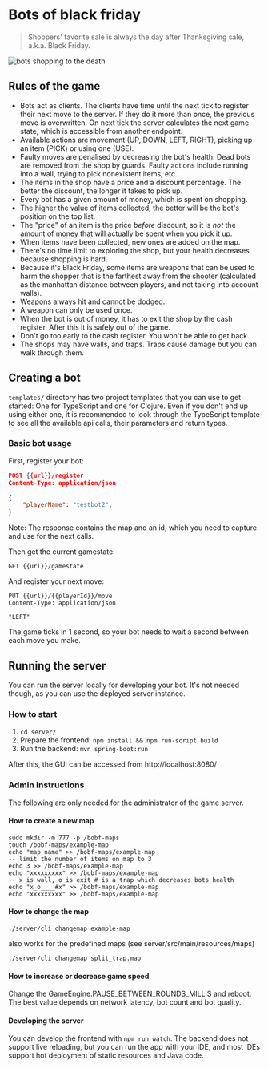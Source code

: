 # Bots of black friday

> Shoppers' favorite sale is always the day after Thanksgiving sale, a.k.a. Black Friday.

![bots shopping to the death](bots.png)

## Rules of the game

* Bots act as clients. The clients have time until the next tick to register their next move to the server. 
  If they do it more than once, the previous move is overwritten. 
  On next tick the server calculates the next game state, which is accessible from another endpoint.
* Available actions are movement (UP, DOWN, LEFT, RIGHT), picking up an item (PICK) or using one (USE).
* Faulty moves are penalised by decreasing the bot's health.  Dead
  bots are removed from the shop by guards.  Faulty actions include
  running into a wall, trying to pick nonexistent items, etc.
* The items in the shop have a price and a discount percentage.  The
  better the discount, the longer it takes to pick up.
* Every bot has a given amount of money, which is spent on shopping.
* The higher the value of items collected, the better will be the bot's
  position on the top list.
* The "price" of an item is the price *before* discount, so it is *not*
  the amount of money that will actually be spent when you pick it up.
* When items have been collected, new ones are added on the map.
* There's no time limit to exploring the shop, but your health decreases because shopping is hard.
* Because it's Black Friday, some items are weapons that can be used to
  harm the shopper that is the farthest away from the shooter
  (calculated as the manhattan distance between players, and not taking
  into account walls).
* Weapons always hit and cannot be dodged.
* A weapon can only be used once.
* When the bot is out of money, it has to exit the shop by the cash
  register.  After this it is safely out of the game.
* Don't go too early to the cash register.  You won't be able to get
  back.
* The shops may have walls, and traps. Traps cause damage but you can walk through them.

## Creating a bot

``templates/`` directory has two project templates that you can use to get started: One for TypeScript and one for Clojure. Even if you don't end up using either one, it is recommended to look through the TypeScript template to see all the available api calls, their parameters and return types.

### Basic bot usage

First, register your bot:
```json
POST {{url}}/register
Content-Type: application/json

{
    "playerName": "testbot2",
}
```
Note: The response contains the map and an id, which you need to capture and use for the next calls.

Then get the current gamestate:
```
GET {{url}}/gamestate
```

And register your next move:
```
PUT {{url}}/{{playerId}}/move
Content-Type: application/json

"LEFT"
```

The game ticks in 1 second, so your bot needs to wait a second between each move you make.

## Running the server

You can run the server locally for developing your bot. It's not needed though, as you can use the deployed server instance.

### How to start

1. `cd server/`
2. Prepare the frontend: `npm install && npm run-script build`
3. Run the backend: `mvn spring-boot:run`

After this, the GUI can be accessed from http://localhost:8080/


### Admin instructions

The following are only needed for the administrator of the game server.

#### How to create a new map

```
sudo mkdir -m 777 -p /bobf-maps
touch /bobf-maps/example-map
echo "map name" >> /bobf-maps/example-map
-- limit the number of items on map to 3
echo 3 >> /bobf-maps/example-map
echo "xxxxxxxxx" >> /bobf-maps/example-map
-- x is wall, o is exit # is a trap which decreases bots health
echo "x_o____#x" >> /bobf-maps/example-map
echo "xxxxxxxxx" >> /bobf-maps/example-map
```

#### How to change the map

`./server/cli changemap example-map`

also works for the predefined maps (see server/src/main/resources/maps)

`./server/cli changemap split_trap.map`

#### How to increase or decrease game speed

Change the GameEngine.PAUSE_BETWEEN_ROUNDS_MILLIS and reboot. The best
value depends on network latency, bot count and bot quality.

#### Developing the server

You can develop the frontend with `npm run watch`.
The backend does not support live reloading, but you can run the app with your IDE, and most IDEs support hot deployment of static resources and Java code.
